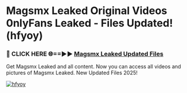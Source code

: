# Magsmx Leaked Original Videos 0nlyFans Leaked - Files Updated! (hfyoy)

<h3>🔴 CLICK HERE 🌐==►► <a href="https://tinyurl.com/2wckxsce" rel="nofollow">Magsmx Leaked Updated Files</a></h3>

Get Magsmx Leaked and all content. Now you can access all videos and pictures of Magsmx Leaked. New Updated Files 2025!

[![hfyoy](https://i.imgur.com/AFduVYN.gif)](https://tinyurl.com/2wckxsce)

